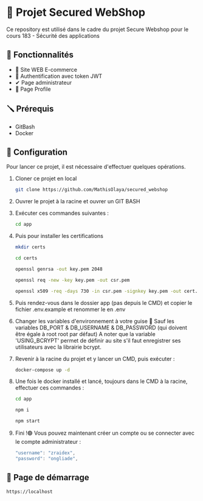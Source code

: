 # 📌 Projet Secured WebShop

Ce repository est utilisé dans le cadre du projet Secure Webshop pour le cours 183 - Sécurité des applications

## 🚀 Fonctionnalités

- 🛒 Site WEB E-commerce
- 🔐 Authentification avec token JWT
- ✔ Page administrateur
- 🧔 Page Profile

## 🪛 Prérequis

- GitBash
- Docker

## 🔧 Configuration

Pour lancer ce projet, il est nécessaire d'effectuer quelques opérations.

1. Cloner ce projet en local
   ```bash
   git clone https://github.com/MathisOlaya/secured_webshop
   ```
2. Ouvrer le projet à la racine et ouvrer un GIT BASH
3. Exécuter ces commandes suivantes :
   ```bash
   cd app
   ```
4. Puis pour installer les certifications

   ```bash
   mkdir certs
   ```
   
   ```bash
   cd certs
   ```
   
   ```bash
   openssl genrsa -out key.pem 2048
   ```

   ```bash
   openssl req -new -key key.pem -out csr.pem
   ```

   ```bash
   openssl x509 -req -days 730 -in csr.pem -signkey key.pem -out cert.pem
   ```

5. Puis rendez-vous dans le dossier app (pas depuis le CMD) et copier le fichier .env.example et renommer le en .env
6. Changer les variables d'environnement à votre guise 🛑 Sauf les variables DB_PORT & DB_USERNAME & DB_PASSWORD (qui doivent être égale à root root par défaut)
   A noter que la variable 'USING_BCRYPT' permet de définir au site s'il faut enregistrer ses utilisateurs avec la librairie bcrypt.
7. Revenir à la racine du projet et y lancer un CMD, puis exécuter :
   ```bash
   docker-compose up -d
   ```
8. Une fois le docker installé et lancé, toujours dans le CMD à la racine, effectuer ces commandes :
   ```bash
   cd app
   ```
   ```bash
   npm i
   ```
   ```bash
   npm start
   ```
9. Fini !🟢 Vous pouvez maintenant créer un compte ou se connecter avec le compte administrateur :
   ```javascript
   "username": "zraidex",
   "password": "ongliade",
   ```

## 📃 Page de démarrage

```url
https://localhost
```
